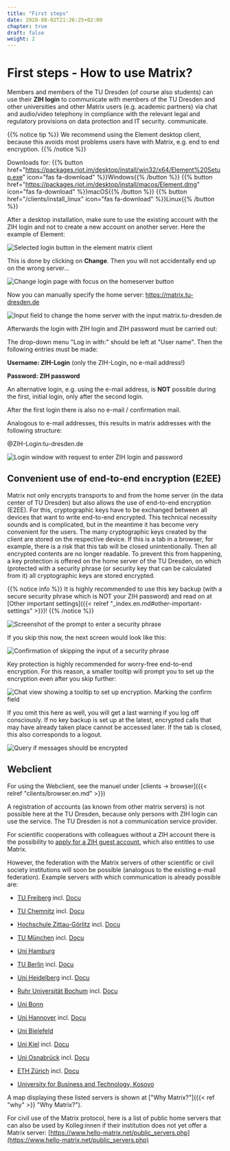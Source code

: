 ```yaml
---
title: "First steps"
date: 2020-08-02T21:26:25+02:00
chapter: true
draft: false
weight: 2
---
```


# First steps - How to use Matrix?

Members and members of the TU Dresden (of course also students) can use their **ZIH login** to communicate with members of the TU Dresden and other universities and other Matrix users (e.g. academic partners) via chat and audio/video telephony in compliance with the relevant legal and regulatory provisions on data protection and IT security.
communicate.

{{% notice tip %}}
We recommend using the Element desktop client, because this avoids most problems users have with Matrix, e.g. end to end encryption.
{{% /notice %}}

Downloads for: {{% button href="https://packages.riot.im/desktop/install/win32/x64/Element%20Setup.exe" icon="fas fa-download" %}}Windows{{% /button %}} {{% button href="https://packages.riot.im/desktop/install/macos/Element.dmg" icon="fas fa-download" %}}macOS{{% /button %}} {{% button href="/clients/install_linux" icon="fas fa-download" %}}Linux{{% /button %}}

After a desktop installation, make sure to use the existing account with the ZIH login and not to create a new account on another server. Here the example of Element:

![Selected login button in the element matrix client](/images/01_Login_en.png)

This is done by clicking on **Change**. Then you will not accidentally end up on the wrong server...

![Change login page with focus on the homeserver button](/images/02_Change-Homeserver_en.png)

Now you can manually specify the home server: https://matrix.tu-dresden.de

![Input field to change the home server with the input matrix.tu-dresden.de](/images/03_Set-Homeserver_en.png)

Afterwards the login with ZIH login and ZIH password must be carried out:

The drop-down menu "Log in with:" should be left at "User name". Then the following entries must be made:

**Username: ZIH-Login** (only the ZIH-Login, no e-mail address!)

**Password: ZIH password**

An alternative login, e.g. using the e-mail address, is **NOT** possible during the first, initial login, only after the second login.

After the first login there is also no e-mail / confirmation mail.

Analogous to e-mail addresses, this results in matrix addresses with the following structure:

@ZIH-Login:tu-dresden.de

![Login window with request to enter ZIH login and password](/images/04_Username_en.png)

## Convenient use of end-to-end encryption (E2EE)

Matrix not only encrypts transports to and from the home server (in the data center of TU Dresden) but also allows the use of end-to-end encryption (E2EE). For this, cryptographic keys have to be exchanged between all devices that want to write end-to-end encrypted. This technical necessity sounds and is complicated, but in the meantime it has become very convenient for the users. The many cryptographic keys created by the client are stored on the respective device. If this is a tab in a browser, for example, there is a risk that this tab will be closed unintentionally. Then all encrypted contents are no longer readable. To prevent this from happening, a key protection is offered on the home server of the TU Dresden, on which (protected with a security phrase (or security key that can be calculated from it) all cryptographic keys are stored encrypted. 

{{% notice info %}}
It is highly recommended to use this key backup (with a secure security phrase which is NOT your ZIH password) and read on at [Other important settings]({{< relref "_index.en.md#other-important-settings" >}})!
{{% /notice %}}
   
![Screenshot of the prompt to enter a security phrase](/images/01_Restore-Session_en.png)

If you skip this now, the next screen would look like this:
   
![Confirmation of skipping the input of a security phrase](/images/03_Cancel-Restore_en.png)

Key protection is highly recommended for worry-free end-to-end encryption. For this reason, a smaller tooltip will prompt you to set up the encryption even after you skip further:
   
![Chat view showing a tooltip to set up encryption. Marking the confirm field](/images/04_Notification_en.png)

If you omit this here as well, you will get a last warning if you log off consciously. If no key backup is set up at the latest, encrypted calls that may have already taken place cannot be accessed later. If the tab is closed, this also corresponds to a logout.
   
![Query if messages should be encrypted](/images/05_Logout-Notify_en.png)

## Webclient

For using the Webclient, see the manuel under [clients -> browser]({{< relref "clients/browser.en.md" >}})

A registration of accounts (as known from other matrix servers) is not possible here at the TU Dresden, because only persons with ZIH login can use the service. The TU Dresden is not a communication service provider. 

For scientific cooperations with colleagues without a ZIH account there is the possibility to [apply for a ZIH guest account](https://tu-dresden.de/zih/dienste/service-katalog/zugangsvoraussetzung), which also entitles to use Matrix.

However, the federation with the Matrix servers of other scientific or civil society institutions will soon be possible (analogous to the existing e-mail federation). Example servers with which communication is already possible are:

* [TU Freiberg](https://matrix.tu-freiberg.de/) incl. [Docu](https://tu-freiberg.de/en/urz/dienste/chat)

* [TU Chemnitz](https://matrix.tu-chemnitz.de) incl. [Docu](https://www.tu-chemnitz.de/urz/groupware/chat/doku/)

* [Hochschule Zittau-Görlitz](https://matrix.hszg.de) incl. [Docu](https://zfe.hszg.de/das-zfe/aktuelle-entwicklungen/matrix)

* [TU München](https://matrix.tum.de) incl. [Docu](https://wiki.in.tum.de/Informatik/Helpdesk/RIOT)

* [Uni Hamburg](http://uni-hamburg.de/)

* [TU Berlin](https://chat.tu-berlin.de/) incl. [Docu](https://www.innocampus.tu-berlin.de/projekte/matrixinnocampus/)

* [Uni Heidelberg](https://matrix-im.uni-heidelberg.de/) incl. [Docu](https://www.urz.uni-heidelberg.de/en/heichat)

* [Ruhr Universität Bochum](https://riot.rub.de/) incl. [Docu](https://www.it-services.ruhr-uni-bochum.de/services/issi/element.html.de)

* [Uni Bonn](https://element.matrix.informatik.uni-bonn.de/)

* [Uni Hannover](https://matrix.uni-hannover.de) incl. [Docu](https://www.luis.uni-hannover.de/de/services/kommunikation/matrix-messenger/)

* [Uni Bielefeld](https://www.uni-bielefeld.de/fakultaeten/soziologie/teamchat2/)

* [Uni Kiel](https://riot.fs-infmath.uni-kiel.de) incl. [Docu](https://www.fs-infmath.uni-kiel.de/wiki/Technische_Dienste)

* [Uni Osnabrück](https://chat.virtuos.uni-osnabrueck.de/#/welcome) incl. [Docu](https://www.rz.uni-osnabrueck.de/homeoffice/riot.html)

* [ETH Zürich](https://element.phys.ethz.ch/) incl. [Docu](https://readme.phys.ethz.ch/chat/)

* [University for Business and Technology, Kosovo](https://ubt-uni.net/)

A map displaying these listed servers is shown at ["Why Matrix?"]({{< ref "why"  >}} "Why Matrix?").

For civil use of the Matrix protocol, here is a list of public home servers that can also be used by Kolleg:innen if their institution does not yet offer a Matrix server:
[https://www.hello-matrix.net/public_servers.php](https://www.hello-matrix.net/public_servers.php)
